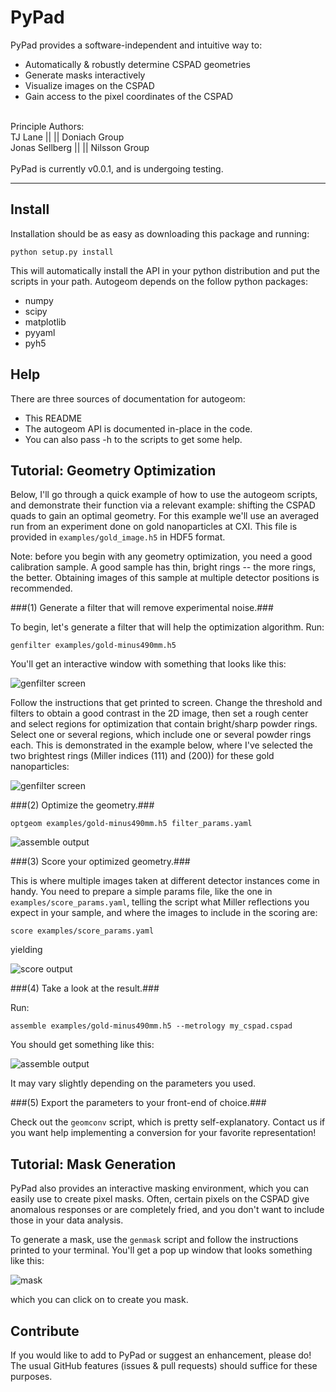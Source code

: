 PyPad
========

PyPad provides a software-independent and intuitive way to:

* Automatically & robustly determine CSPAD geometries
* Generate masks interactively
* Visualize images on the CSPAD 
* Gain access to the pixel coordinates of the CSPAD

<br>
Principle Authors:<br>
TJ Lane        ||  <tjlane@stanford.edu>         ||  Doniach Group<br>
Jonas Sellberg ||  <sellberg@slac.stanford.edu>  ||  Nilsson Group<br>
<br>
PyPad is currently v0.0.1, and is undergoing testing.

--------------------------------------------------------------------------------


Install
-------

Installation should be as easy as downloading this package and running:

`python setup.py install`

This will automatically install the API in your python distribution and put the scripts in your path. Autogeom depends on the follow python packages:

* numpy
* scipy
* matplotlib
* pyyaml
* pyh5


Help
----

There are three sources of documentation for autogeom:

* This README
* The autogeom API is documented in-place in the code.
* You can also pass -h to the scripts to get some help.


Tutorial: Geometry Optimization
-------------------------------
Below, I'll go through a quick example of how to use the autogeom scripts, and demonstrate their function via a relevant example: shifting the CSPAD quads to gain an optimal geometry. For this example we'll use an averaged run from an experiment done on gold nanoparticles at CXI. This file is provided in `examples/gold_image.h5` in HDF5 format.

Note: before you begin with any geometry optimization, you need a good calibration sample. A good sample has thin, bright rings -- the more rings, the better. Obtaining images of this sample at multiple detector positions is recommended.


###(1) Generate a filter that will remove experimental noise.###

To begin, let's generate a filter that will help the optimization algorithm. Run:

`genfilter examples/gold-minus490mm.h5`

You'll get an interactive window with something that looks like this:

![genfilter screen](https://raw.github.com/tjlane/pypad/master/doc/images/genfilter-init.png)

Follow the instructions that get printed to screen. Change the threshold and filters to obtain a good contrast in the 2D image, then set a rough center and select regions for optimization that contain bright/sharp powder rings. Select one or several regions, which include one or several powder rings each. This is demonstrated in the example below, where I've selected the two brightest rings (Miller indices (111) and (200)) for these gold nanoparticles:

![genfilter screen](https://raw.github.com/tjlane/pypad/master/doc/images/genfilter-opt.png)


###(2) Optimize the geometry.###

`optgeom examples/gold-minus490mm.h5 filter_params.yaml`

![assemble output](https://raw.github.com/tjlane/pypad/master/doc/images/optgeom.png)


###(3) Score your optimized geometry.###

This is where multiple images taken at different detector instances come in handy. You need to prepare a simple params file, like the one in `examples/score_params.yaml`, telling the script what Miller reflections you expect in your sample, and where the images to include in the scoring are:

`score examples/score_params.yaml`

yielding

![score output](https://raw.github.com/tjlane/pypad/master/doc/images/score-gold.png)


###(4) Take a look at the result.###

Run:

`assemble examples/gold-minus490mm.h5 --metrology my_cspad.cspad`

You should get something like this:

![assemble output](https://raw.github.com/tjlane/pypad/master/doc/images/assembled-gold.png)

It may vary slightly depending on the parameters you used.


###(5) Export the parameters to your front-end of choice.###

Check out the `geomconv` script, which is pretty self-explanatory. Contact us if you want help implementing a conversion for your favorite representation!



Tutorial: Mask Generation
-------------------------

PyPad also provides an interactive masking environment, which you can easily use to create pixel masks. Often, certain pixels on the CSPAD give anomalous responses or are completely fried, and you don't want to include those in your data analysis.

To generate a mask, use the `genmask` script and follow the instructions printed to your terminal. You'll get a pop up window that looks something like this:

![mask](https://raw.github.com/tjlane/pypad/master/doc/images/masking.png)

which you can click on to create you mask.


Contribute
----------

If you would like to add to PyPad or suggest an enhancement, please do! The usual GitHub features (issues & pull requests) should suffice for these purposes.

